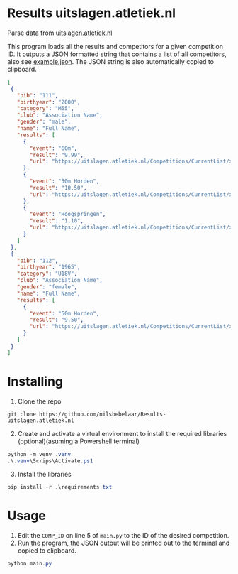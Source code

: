 # Results uitslagen.atletiek.nl
 Parse data from [uitslagen.atletiek.nl](https://uitslagen.atletiek.nl)

 This program loads all the results and competitors for a given competition ID. It outputs a JSON formatted string that contains a list of all competitors, also see [example.json](example.json). The JSON string is also automatically copied to clipboard.

 ```json
[
  {
    "bib": "111",
    "birthyear": "2000",
    "category": "M55",
    "club": "Association Name",
    "gender": "male",
    "name": "Full Name",
    "results": [
      {
        "event": "60m",
        "result": "9,99",
        "url": "https://uitslagen.atletiek.nl/Competitions/CurrentList/xxxxx/xxxx"
      },
      {
        "event": "50m Horden",
        "result": "10,50",
        "url": "https://uitslagen.atletiek.nl/Competitions/CurrentList/xxxxx/xxxx"
      },
      {
        "event": "Hoogspringen",
        "result": "1,10",
        "url": "https://uitslagen.atletiek.nl/Competitions/CurrentList/xxxxx/xxxx"
      }
    ]
  },
  {
    "bib": "112",
    "birthyear": "1965",
    "category": "U18V",
    "club": "Association Name",
    "gender": "female",
    "name": "Full Name",
    "results": [
      {
        "event": "50m Horden",
        "result": "9,50",
        "url": "https://uitslagen.atletiek.nl/Competitions/CurrentList/xxxxx/xxxx"
      }
    ]
  }
]
```

# Installing
1. Clone the repo
```
git clone https://github.com/nilsbebelaar/Results-uitslagen.atletiek.nl
```
2. Create and activate a virtual environment to install the required libraries (optional)(asuming a Powershell terminal)
```Powershell
python -m venv .venv
.\.venv\Scrips\Activate.ps1
```
3. Install the libraries
```Powershell
pip install -r .\requirements.txt
```

# Usage
1. Edit the `COMP_ID` on line 5 of `main.py` to the ID of the desired competition.
2. Run the program, the JSON output will be printed out to the terminal and copied to clipboard.
```Powershell
python main.py
```